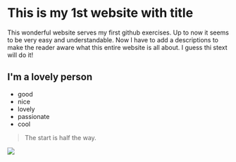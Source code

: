 # This is my 1st website with title
This wonderful website serves my first github exercises. Up to now it seems to be very easy and understandable. Now I have to add a descriptions to make the reader aware what this entire website is all about. I guess thi stext will do it!
## I'm a lovely person
* good
* nice
* lovely
* passionate
* cool
> The start is half the way.
<img src="https://www.vorname.com/cache/inline-images/daniel-images-name-moods-namensbild-d-m-jpg.m.40.600.png"/>
